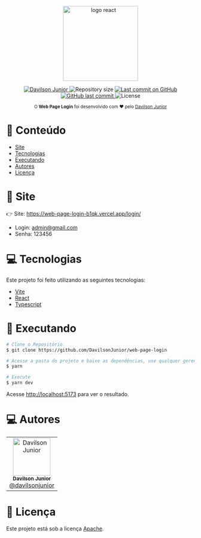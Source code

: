 <p align="center">
   <img src="https://user-images.githubusercontent.com/35976070/211222294-efcbb4e1-6e86-423c-b58a-c04508e9600c.svg" alt="logo react" width="200"/>
</p>

<p align="center">
   <a href="https://www.linkedin.com/in/davilson-paulino-cunha-da-junior-23029315a/">
      <img alt="Davilson Junior" src="https://img.shields.io/badge/-Davilson Junior-4e5acf?style=flat&logo=Linkedin&logoColor=white" />
   </a>
 <img alt="Repository size" src="https://img.shields.io/github/repo-size/DavilsonJunior/web-page-login?color=4e5acf">

  <a aria-label="Last Commit" href="https://github.com/DavilsonJunior/web-page-login/commits/master">
    <img alt="Last commit on GitHub" src="https://img.shields.io/github/last-commit/DavilsonJunior/web-page-login?color=4e5acf">
  </a>
  <a href="https://github.com/DavilsonJunior/web-page-login/commits/master">
    <img alt="GitHub last commit" src="https://img.shields.io/github/last-commit/DavilsonJunior/web-page-login?color=4e5acf">
  </a>
  <img alt="License" src="https://img.shields.io/badge/license-MIT-4e5acf">
</p>

<div align="center">
  <sub>O <strong>Web Page Login</strong> foi desenvolvido com ❤︎ pelo
    <a href="https://github.com/DavilsonJunior">Davilson Junior</a>
  </sub>
</div>

# :pushpin: Conteúdo

- [Site](#eyes-site)
- [Tecnologias](#computer-tecnologias)
- [Executando](#construction_worker-executando)
- [Autores](#computer-autores)
- [Licença](#closed_book-licença)

# :eyes: Site

👉 Site: https://web-page-login-b1qk.vercel.app/login/

- Login: admin@gmail.com   
- Senha: 123456

# :computer: Tecnologias

Este projeto foi feito utilizando as seguintes tecnologias:

- [Vite](https://vitejs.dev/)
- [React](https://reactjs.org/)
- [Typescript](https://www.typescriptlang.org/)

# :construction_worker: Executando

```bash
# Clone o Repositório
$ git clone https://github.com/DavilsonJunior/web-page-login
```

```bash
# Acesse a pasta do projeto e baixe as dependências, use qualquer gerenciador que prefira, nesse exemplo irei usar o yarn
$ yarn
```

```bash
# Execute
$ yarn dev
```

Acesse <http://localhost:5173> para ver o resultado.

# :computer: Autores

<table>
  <tr>
    <td align="center">
      <a href="http://github.com/DavilsonJunior/">
        <img src="https://avatars.githubusercontent.com/u/35976070?s=400&u=eee0ec381ba3d4475f60cd576e4a4e5d2b9877bc&v=4" width="100px;" alt="Davilson Junior"/>
        <br />
        <sub>
          <b>Davilson Junior</b>
        </sub>
       </a>
       <br />
       <a href="https://www.linkedin.com/in/davilson-paulino-cunha-da-junior-23029315a/" title="Linkedin">@davilsonjunior</a>
       <br />
    </td>
  </tr>
</table>

# :closed_book: Licença

Este projeto está sob a licença [Apache](./LICENCE).
